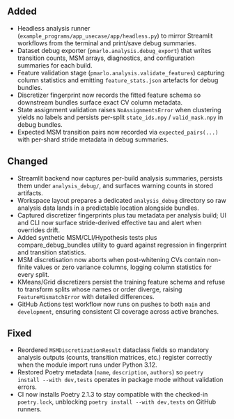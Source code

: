 ## Added
- Headless analysis runner (`example_programs/app_usecase/app/headless.py`) to mirror Streamlit workflows from the terminal and print/save debug summaries.
- Dataset debug exporter (`pmarlo.analysis.debug_export`) that writes transition counts, MSM arrays, diagnostics, and configuration summaries for each build.
- Feature validation stage (`pmarlo.analysis.validate_features`) capturing column statistics and emitting `feature_stats.json` artefacts for debug bundles.
- Discretizer fingerprint now records the fitted feature schema so downstream bundles surface exact CV column metadata.
- State assignment validation raises `NoAssignmentsError` when clustering yields no labels and persists per-split `state_ids.npy` / `valid_mask.npy` in debug bundles.
- Expected MSM transition pairs now recorded via `expected_pairs(...)` with per-shard stride metadata in debug summaries.

## Changed
- Streamlit backend now captures per-build analysis summaries, persists them under `analysis_debug/`, and surfaces warning counts in stored artifacts.
- Workspace layout prepares a dedicated `analysis_debug` directory so raw analysis data lands in a predictable location alongside bundles.
- Captured discretizer fingerprints plus tau metadata per analysis build; UI and CLI now surface stride-derived effective tau and alert when overrides drift.
- Added synthetic MSM/CLI/Hypothesis tests plus compare_debug_bundles utility to guard against regression in fingerprint and transition statistics.
- MSM discretisation now aborts when post-whitening CVs contain non-finite values or zero variance columns, logging column statistics for every split.
- KMeans/Grid discretizers persist the training feature schema and refuse to transform splits whose names or order diverge, raising `FeatureMismatchError` with detailed differences.
- GitHub Actions test workflow now runs on pushes to both `main` and `development`, ensuring consistent CI coverage across active branches.

## Fixed
- Reordered `MSMDiscretizationResult` dataclass fields so mandatory analysis outputs (counts, transition matrices, etc.) register correctly when the module import runs under Python 3.12.
- Restored Poetry metadata (`name`, `description`, `authors`) so `poetry install --with dev,tests` operates in package mode without validation errors.
- CI now installs Poetry 2.1.3 to stay compatible with the checked-in `poetry.lock`, unblocking `poetry install --with dev,tests` on GitHub runners.
